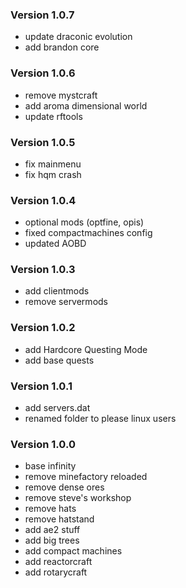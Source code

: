 ### Version 1.0.7
* update draconic evolution
* add brandon core

### Version 1.0.6
* remove mystcraft
* add aroma dimensional world
* update rftools

### Version 1.0.5
* fix mainmenu
* fix hqm crash

### Version 1.0.4
* optional mods (optfine, opis)
* fixed compactmachines config
* updated AOBD

### Version 1.0.3
* add clientmods
* remove servermods

### Version 1.0.2
* add Hardcore Questing Mode
* add base quests

### Version 1.0.1
* add servers.dat
* renamed folder to please linux users

### Version 1.0.0
* base infinity
* remove minefactory reloaded
* remove dense ores
* remove steve's workshop
* remove hats
* remove hatstand
* add ae2 stuff
* add big trees
* add compact machines
* add reactorcraft
* add rotarycraft
